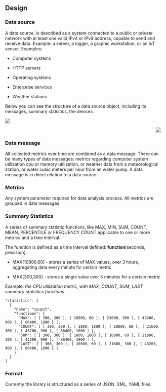 ## Design

### Data source
A data source, is described as a system connected to a public or private network with at 
least one valid IPv4 or IPv6 address, capable to send and receive data. Example: a server,
 a logger, a graphic workstation, or an IoT sensor. Examples:

 * Computer systems
 
 * HTTP servers
 
 * Operating systems
 
 * Enterprise services
 
 * Weather stations

Below you can see the structure of a data source object, including its messages, summary
statistics, the devices.

![](https://github.com/sparvu/lmo/blob/master/docs/img/DS.Object.svg)

<img src="https://github.com/sparvu/lmo/blob/master/docs/img/DS.Object.svg" align="right" />
<br/>

### Data message
All collected metrics over time are combined as a data message. There can be many types of
 data messages: metrics regarding computer system utilization cpu or memory utilization, 
 or weather data from a meteorological station, or water cubic meters per hour from an 
 water pump. A data message is in direct relation to a data source.

### Metrics
Any system parameter required for data analysis process. All metrics are grouped in 
data messages.

### Summary Statistics
A series of summary statistic functions, like MAX, MIN, SUM, COUNT, MEAN, PERCENTILE or 
FREQUENCY COUNT applicable to one or more metrics and a time interval. 

The function is defined as a time interval defined: __function__[seconds, precision]. 

 * MAX[10800,60] - stores a series of MAX values, over 3 hours, aggregating data every 
 minute for certain metric
 
 * MAX[300,300] - stores a single value over 5 minutes for a certain metric


Example: _the CPU utilization metric, with MAX, COUNT, SUM, LAST summary statistics 
functions_

```
"statistics": [
  {
    "name": "cpupct",
    "functions": {
      "MAX": [ [ 300, 300 ], [ 10800, 60 ], [ 21600, 300 ], [ 43200, 900 ], [ 86400, 1800 ] ],
      "COUNT": [ [ 300, 300 ], [ 1800, 1800 ], [ 10800, 60 ], [ 21600, 300 ], [ 43200, 900 ], [ 86400, 1800 ] ],
      "SUM": [ [ 300, 300 ], [ 1800, 1800 ], [ 10800, 60 ], [ 21600, 300 ], [ 43200, 900 ], [ 86400, 1800 ] ], 
      "LAST": [ [ 300, 300 ], [ 10800, 60 ], [ 21600, 300 ], [ 43200, 900 ], [ 86400, 1800 ] ]
    }
  }
]
```

### Format
Currently the library is structured as a series of JSON, XML, YAML files.
